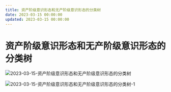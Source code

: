 ```yaml
---
title: 资产阶级意识形态和无产阶级意识形态的分类树
date: 2023-03-15 00:00:00
updated: 2023-03-15 00:00:00
---
```


# 资产阶级意识形态和无产阶级意识形态的分类树

![2023-03-15-资产阶级意识形态和无产阶级意识形态的分类树](assets/2023-03-15-资产阶级意识形态和无产阶级意识形态的分类树.jpeg)

![2023-03-15-资产阶级意识形态和无产阶级意识形态的分类树-1](assets/2023-03-15-资产阶级意识形态和无产阶级意识形态的分类树-1.jpeg)

